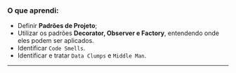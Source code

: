 ### O que aprendi:

- Definir **Padrões de Projeto**;
- Utilizar os padrões **Decorator, Observer e Factory**, entendendo onde eles podem ser aplicados.
- Identificar `Code Smells`.
- Identificar e tratar `Data Clumps` e `Middle Man`.

--- 


